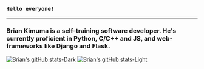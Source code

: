 ### `Hello everyone!`
---
### Brian Kimuma is a self-training software developer. He's currently proficient in Python, C/C++ and JS, and web-frameworks like Django and Flask.

[![Brian's gitHub stats-Dark](https://github-readme-stats.vercel.app/api?username=bkimuma&show_icons=true&theme=dark#gh-dark-mode-only)](https://github.com/bkimuma/github-readme-stats#gh-dark-mode-only)
[![Brian's gitHub stats-Light](https://github-readme-stats.vercel.app/api?username=bkimuma&show_icons=true&theme=default#gh-light-mode-only)](https://github.com/bkimuma/github-readme-stats#gh-light-mode-only)

